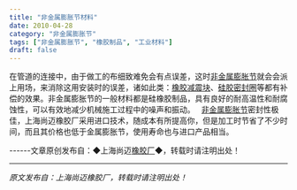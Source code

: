 ```yaml
---
title: "非金属膨胀节材料"
date: 2010-04-28
category: "非金属膨胀节"
tags: ["非金属膨胀节", "橡胶制品", "工业材料"]
draft: false
---
```


在管道的连接中，由于做工的布细致难免会有点误差，这时[非金属膨胀节](http://www.smpolymer.com/feijinshupengzhangjie/)就会会派上用场，来消除这用安装时的误差，诸如此类：[橡胶减震块](http://www.smpolymer.com/)、[硅胶密封圈](http://www.smpolymer.com/)等都有补偿的效果。非金属膨胀节的一般材料都是硅橡胶制品，具有良好的耐高温性和耐腐蚀性，可以有效地减少机械施工过程中的噪声和振动。   [非金属膨胀节](http://www.smpolymer.com/feijinshupengzhangjie/)密封性极佳，上海尚迈橡胶厂采用进口技术，随成本有所提高你，但是加工时节省了不少时间，而且其价格也低于金属膨胀节，使用寿命也与进口产品相当。 

------文章原创发布自：◆上海尚迈[橡胶厂](http://www.smpolymer.com/)◆，转载时请注明出处！

---

*原文发布自：上海尚迈橡胶厂，转载时请注明出处！*

